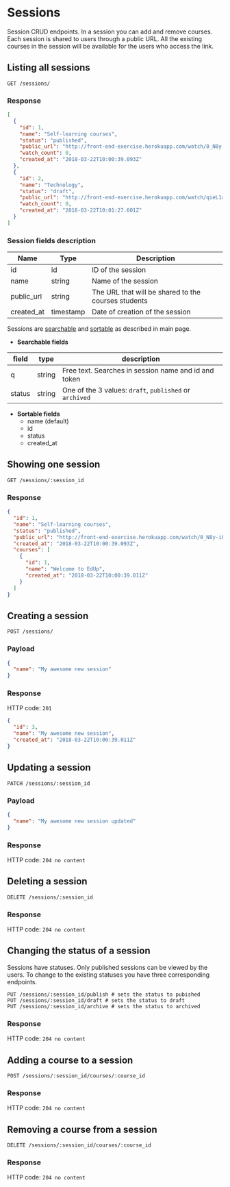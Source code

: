 # Sessions

Session CRUD endpoints. In a session you can add and remove courses. Each session is shared to users through a public URL. All the existing courses in the session will be available for the users who access the link.

## Listing all sessions

```shell
GET /sessions/
```

### Response

```json
[
  {
    "id": 1,
    "name": "Self-learning courses",
    "status": "published",
    "public_url": "http://front-end-exercise.herokuapp.com/watch/0_N8y-iF",
    "watch_count": 0,
    "created_at": "2018-03-22T10:00:39.093Z"
  },
  {
    "id": 2,
    "name": "Technology",
    "status": "draft",
    "public_url": "http://front-end-exercise.herokuapp.com/watch/qieL1a27",
    "watch_count": 0,
    "created_at": "2018-03-22T10:01:27.601Z"
  }
]
```

### Session fields description

|  Name  |  Type  |  Description  |
|--------|--------|---------------|
| id | id | ID of the session
| name | string | Name of the session
| public_url | string | The URL that will be shared to the courses students
| created_at | timestamp | Date of creation of the session

Sessions are [searchable](/README.md#search) and [sortable](/README.md#sort) as described in main page.

* **Searchable fields**

|  field  |  type  |  description  |
|---------|--------|---------------|
| q | string | Free text. Searches in session name and id and token |
| status | string | One of the 3 values: `draft`, `published` or `archived` |

* **Sortable fields**
  * name (default)
  * id
  * status
  * created_at

## Showing one session

```shell
GET /sessions/:session_id
```

### Response

```json
{
  "id": 1,
  "name": "Self-learning courses",
  "status": "published",
  "public_url": "http://front-end-exercise.herokuapp.com/watch/0_N8y-iF",
  "created_at": "2018-03-22T10:00:39.093Z",
  "courses": [
    {
      "id": 1,
      "name": "Welcome to EdUp",
      "created_at": "2018-03-22T10:00:39.011Z"
    }
  ]
}
```

## Creating a session

```shell
POST /sessions/
```

### Payload

```json
{
  "name": "My awesome new session"
}
```

### Response

HTTP code: `201`

```json
{
  "id": 3,
  "name": "My awesome new session",
  "created_at": "2018-03-22T10:00:39.011Z"
}
```

## Updating a session

```shell
PATCH /sessions/:session_id
```

### Payload

```json
{
  "name": "My awesome new session updated"
}
```

### Response

HTTP code: `204 no content`

## Deleting a session

```shell
DELETE /sessions/:session_id
```

### Response

HTTP code: `204 no content`

## Changing the status of a session

Sessions have statuses. Only published sessions can be viewed by the users. To change to the existing statuses you have three corresponding endpoints.

```shell
PUT /sessions/:session_id/publish # sets the status to pubished
PUT /sessions/:session_id/draft # sets the status to draft
PUT /sessions/:session_id/archive # sets the status to archived
```

### Response

HTTP code: `204 no content`

## Adding a course to a session

```shell
POST /sessions/:session_id/courses/:course_id
```

### Response

HTTP code: `204 no content`

## Removing a course from a session

```shell
DELETE /sessions/:session_id/courses/:course_id
```

### Response

HTTP code: `204 no content`
